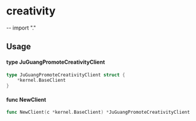 # creativity
--
    import "."


## Usage

#### type JuGuangPromoteCreativityClient

```go
type JuGuangPromoteCreativityClient struct {
	*kernel.BaseClient
}
```


#### func  NewClient

```go
func NewClient(c *kernel.BaseClient) *JuGuangPromoteCreativityClient
```
